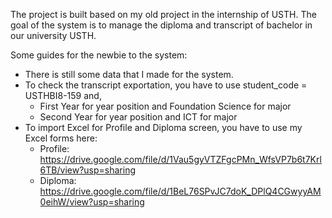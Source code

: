 The project is built based on my old project in the internship of USTH.
The goal of the system is to manage the diploma and transcript of bachelor in our university USTH.

Some guides for the newbie to the system:
- There is still some data that I made for the system.
- To check the transcript exportation, you have to use student_code = USTHBI8-159 and, 
    + First Year for year position and Foundation Science for major
    + Second Year for year position and ICT for major
- To import Excel for Profile and Diploma screen, you have to use my Excel forms here: 
    + Profile: https://drive.google.com/file/d/1Vau5gyVTZFgcPMn_WfsVP7b6t7Krl6TB/view?usp=sharing
    + Diploma: https://drive.google.com/file/d/1BeL76SPvJC7doK_DPlQ4CGwyyAM0eihW/view?usp=sharing
